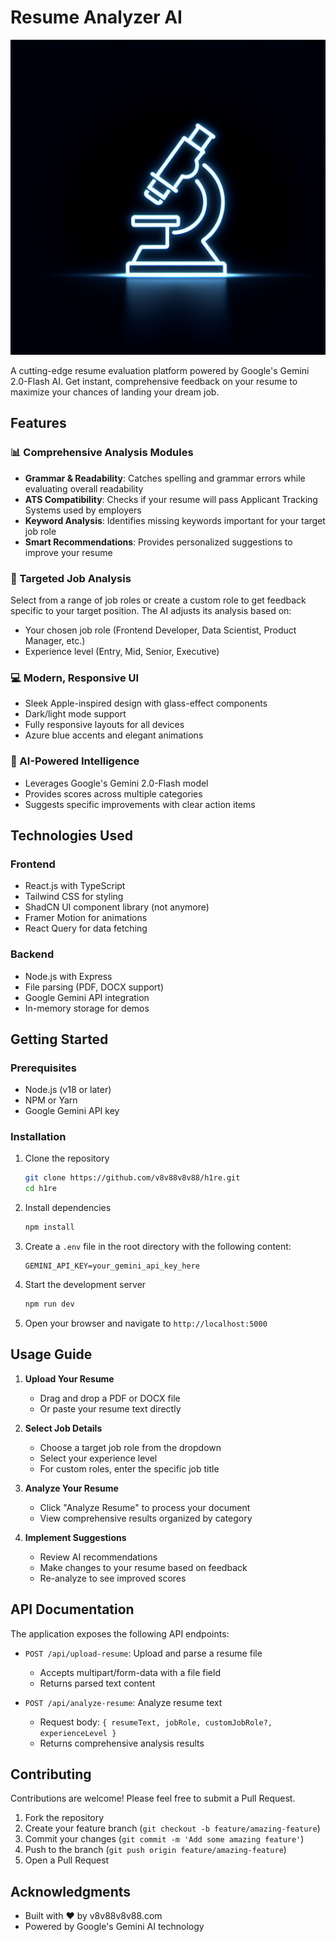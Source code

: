 # Resume Analyzer AI

![Resume Analyzer AI](generated-icon.png)

A cutting-edge resume evaluation platform powered by Google's Gemini 2.0-Flash AI. Get instant, comprehensive feedback on your resume to maximize your chances of landing your dream job.

## Features

### 📊 Comprehensive Analysis Modules

- **Grammar & Readability**: Catches spelling and grammar errors while evaluating overall readability
- **ATS Compatibility**: Checks if your resume will pass Applicant Tracking Systems used by employers
- **Keyword Analysis**: Identifies missing keywords important for your target job role
- **Smart Recommendations**: Provides personalized suggestions to improve your resume

### 🎯 Targeted Job Analysis

Select from a range of job roles or create a custom role to get feedback specific to your target position. The AI adjusts its analysis based on:
- Your chosen job role (Frontend Developer, Data Scientist, Product Manager, etc.)
- Experience level (Entry, Mid, Senior, Executive)

### 💻 Modern, Responsive UI

- Sleek Apple-inspired design with glass-effect components
- Dark/light mode support
- Fully responsive layouts for all devices
- Azure blue accents and elegant animations

### 🧠 AI-Powered Intelligence

- Leverages Google's Gemini 2.0-Flash model
- Provides scores across multiple categories
- Suggests specific improvements with clear action items

## Technologies Used

### Frontend
- React.js with TypeScript
- Tailwind CSS for styling
- ShadCN UI component library (not anymore)
- Framer Motion for animations
- React Query for data fetching

### Backend
- Node.js with Express
- File parsing (PDF, DOCX support)
- Google Gemini API integration
- In-memory storage for demos

## Getting Started

### Prerequisites

- Node.js (v18 or later)
- NPM or Yarn
- Google Gemini API key

### Installation

1. Clone the repository
   ```bash
   git clone https://github.com/v8v88v8v88/h1re.git
   cd h1re
   ```

2. Install dependencies
   ```bash
   npm install
   ```

3. Create a `.env` file in the root directory with the following content:
   ```
   GEMINI_API_KEY=your_gemini_api_key_here
   ```

4. Start the development server
   ```bash
   npm run dev
   ```

5. Open your browser and navigate to `http://localhost:5000`

## Usage Guide

1. **Upload Your Resume**
   - Drag and drop a PDF or DOCX file
   - Or paste your resume text directly

2. **Select Job Details**
   - Choose a target job role from the dropdown
   - Select your experience level
   - For custom roles, enter the specific job title

3. **Analyze Your Resume**
   - Click "Analyze Resume" to process your document
   - View comprehensive results organized by category

4. **Implement Suggestions**
   - Review AI recommendations
   - Make changes to your resume based on feedback
   - Re-analyze to see improved scores

## API Documentation

The application exposes the following API endpoints:

- `POST /api/upload-resume`: Upload and parse a resume file
  - Accepts multipart/form-data with a file field
  - Returns parsed text content

- `POST /api/analyze-resume`: Analyze resume text
  - Request body: `{ resumeText, jobRole, customJobRole?, experienceLevel }`
  - Returns comprehensive analysis results

## Contributing

Contributions are welcome! Please feel free to submit a Pull Request.

1. Fork the repository
2. Create your feature branch (`git checkout -b feature/amazing-feature`)
3. Commit your changes (`git commit -m 'Add some amazing feature'`)
4. Push to the branch (`git push origin feature/amazing-feature`)
5. Open a Pull Request


## Acknowledgments

- Built with ❤️ by v8v88v8v88.com
- Powered by Google's Gemini AI technology
